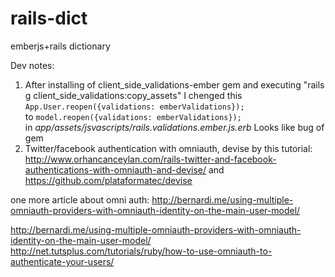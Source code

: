 rails-dict
==========

emberjs+rails dictionary


Dev notes:  
1. After installing of  client_side_validations-ember gem and executing "rails g client_side_validations:copy_assets"  I chenged
this   
 `App.User.reopen({validations: emberValidations});`   
to
 `model.reopen({validations: emberValidations});`    
in *app/assets/jsvascripts/rails.validations.ember.js.erb*
Looks like bug of gem
2. Twitter/facebook authentication with omniauth, devise  by this tutorial:
 http://www.orhancanceylan.com/rails-twitter-and-facebook-authentications-with-omniauth-and-devise/
 and
 https://github.com/plataformatec/devise

 one more article about omni auth: http://bernardi.me/using-multiple-omniauth-providers-with-omniauth-identity-on-the-main-user-model/

http://bernardi.me/using-multiple-omniauth-providers-with-omniauth-identity-on-the-main-user-model/
 http://net.tutsplus.com/tutorials/ruby/how-to-use-omniauth-to-authenticate-your-users/
